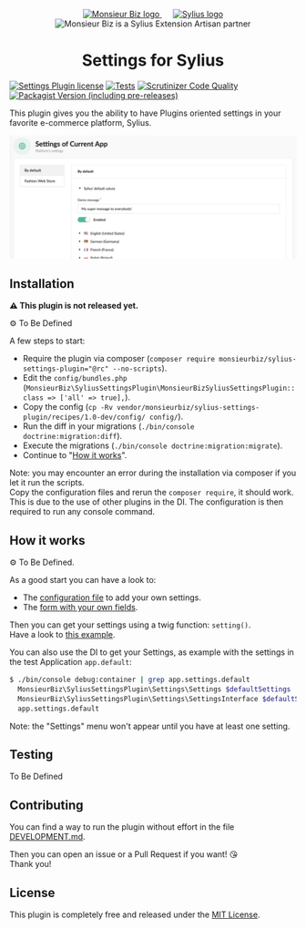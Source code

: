 <p align="center">
    <a href="https://monsieurbiz.com" target="_blank">
        <img src="https://monsieurbiz.com/logo.png" width="250px" alt="Monsieur Biz logo" />
    </a>
    &nbsp;&nbsp;&nbsp;&nbsp;
    <a href="https://monsieurbiz.com/agence-web-experte-sylius" target="_blank">
        <img src="https://demo.sylius.com/assets/shop/img/logo.png" width="200px" alt="Sylius logo" />
    </a>
    <br/>
    <img src="https://monsieurbiz.com/assets/images/sylius_badge_extension-artisan.png" width="100" alt="Monsieur Biz is a Sylius Extension Artisan partner">
</p>

<h1 align="center">Settings for Sylius</h1>

[![Settings Plugin license](https://img.shields.io/github/license/monsieurbiz/SyliusSettingsPlugin?public)](https://github.com/monsieurbiz/SyliusSettingsPlugin/blob/master/LICENSE)
[![Tests](https://img.shields.io/github/workflow/status/monsieurbiz/SyliusSettingsPlugin/Tests/master?label=tests&logo=github)](https://github.com/monsieurbiz/SyliusSettingsPlugin/actions?query=workflow%3ATests)
[![Scrutinizer Code Quality](https://img.shields.io/scrutinizer/quality/g/monsieurbiz/SyliusSettingsPlugin/master?logo=scrutinizer)](https://scrutinizer-ci.com/g/monsieurbiz/SyliusSettingsPlugin/?branch=master)
[![Packagist Version (including pre-releases)](https://img.shields.io/packagist/v/monsieurbiz/sylius-settings-plugin?include_prereleases)](https://packagist.org/packages/monsieurbiz/sylius-settings-plugin)

This plugin gives you the ability to have Plugins oriented settings in your favorite e-commerce platform, Sylius.

![Screenshot of the admin panel in Settings section](/docs/images/screenshot01.png)

## Installation

**⚠️ This plugin is not released yet.**

⚙️ To Be Defined

A few steps to start:

- Require the plugin via composer (`composer require monsieurbiz/sylius-settings-plugin="@rc" --no-scripts`).
- Edit the `config/bundles.php` (`MonsieurBiz\SyliusSettingsPlugin\MonsieurBizSyliusSettingsPlugin::class => ['all' => true],`).
- Copy the config (`cp -Rv vendor/monsieurbiz/sylius-settings-plugin/recipes/1.0-dev/config/ config/`).
- Run the diff in your migrations (`./bin/console doctrine:migration:diff`).
- Execute the migrations (`./bin/console doctrine:migration:migrate`).
- Continue to "[How it works](#how-it-works)".

Note: you may encounter an error during the installation via composer if you let it run the scripts.  
Copy the configuration files and rerun the `composer require`, it should work. This is due to the use of other plugins in the DI.
The configuration is then required to run any console command.

<!--

**Beware!**

> This installation instruction assumes that you're using Symfony Flex.

1. Require the plugin using composer

    ```bash
    composer require monsieurbiz/sylius-settings-plugin
    ```

2. Generate & Run Doctrine migrations

    ```
    ./bin/console doctrine:migration:diff
    ./bin/console doctrine:migration:migrate
    ```
-->

## How it works

⚙️ To Be Defined.

As a good start you can have a look to:

- The [configuration file](https://github.com/monsieurbiz/SyliusSettingsPlugin/blob/master/tests/Application/config/packages/monsieurbiz_settings_plugin_custom.yaml) to add your own settings.
- The [form with your own fields](https://github.com/monsieurbiz/SyliusSettingsPlugin/blob/master/tests/Application/src/Form/SettingsType.php).

Then you can get your settings using a twig function: `setting()`.  
Have a look to [this example](https://github.com/monsieurbiz/SyliusSettingsPlugin/blob/master/tests/Application/templates/views/message.html.twig).

You can also use the DI to get your Settings, as example with the settings in the test Application `app.default`:

```bash
$ ./bin/console debug:container | grep app.settings.default
  MonsieurBiz\SyliusSettingsPlugin\Settings\Settings $defaultSettings                    alias for "app.settings.default"
  MonsieurBiz\SyliusSettingsPlugin\Settings\SettingsInterface $defaultSettings           alias for "app.settings.default"
  app.settings.default                                                                   MonsieurBiz\SyliusSettingsPlugin\Settings\Settings
```

Note: the "Settings" menu won't appear until you have at least one setting.

## Testing

To Be Defined

<!-- See [TESTING.md](TESTING.md). -->

## Contributing

You can find a way to run the plugin without effort in the file [DEVELOPMENT.md](./DEVELOPMENT.md).

Then you can open an issue or a Pull Request if you want! 😘  
Thank you!

## License

This plugin is completely free and released under the [MIT License](https://github.com/monsieurbiz/SyliusSettingsPlugin/blob/master/LICENSE).
